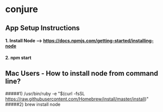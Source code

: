 # conjure
App Setup Instructions
----------------------
#### 1. Install Node --> https://docs.npmjs.com/getting-started/installing-node
#### 2. npm start

Mac Users - How to install node from command line?
--------------------------------------------------
#####1) /usr/bin/ruby -e "$(curl -fsSL https://raw.githubusercontent.com/Homebrew/install/master/install)"
#####2) brew install node


